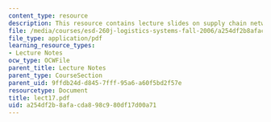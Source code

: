 ```yaml
---
content_type: resource
description: This resource contains lecture slides on supply chain network design.
file: /media/courses/esd-260j-logistics-systems-fall-2006/a254df2b8afacda898c980df17d00a71_lect17.pdf
file_type: application/pdf
learning_resource_types:
- Lecture Notes
ocw_type: OCWFile
parent_title: Lecture Notes
parent_type: CourseSection
parent_uid: 9ffdb24d-d845-7fff-95a6-a60f5bd2f57e
resourcetype: Document
title: lect17.pdf
uid: a254df2b-8afa-cda8-98c9-80df17d00a71
---
```

